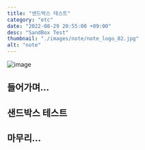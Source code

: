 ```yaml
---
title: "샌드박스 테스트"
category: "etc"
date: "2022-08-29 20:55:00 +09:00"
desc: "SandBox Test"
thumbnail: "./images/note/note_logo_02.jpg"
alt: "note"
---
```


![image](https://user-images.githubusercontent.com/85836879/187220777-d41f5576-38da-4254-abd2-aea73aea081f.png)

## 들어가며...

## 샌드박스 테스트

## 마무리...